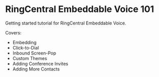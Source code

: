 # RingCentral Embeddable Voice 101

Getting started tutorial for RingCentral Embeddable Voice.

Covers:

- Embedding
- Click-to-Dial
- Inbound Screen-Pop
- Custom Themes
- Adding Conference Invites
- Adding More Contacts